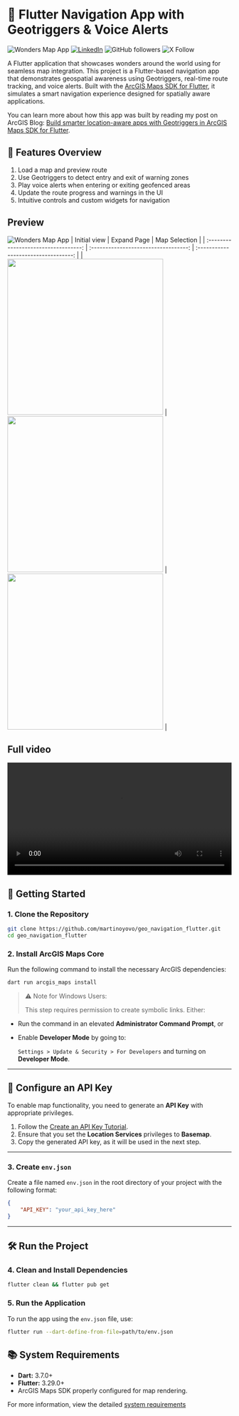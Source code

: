 # 🧭 Flutter Navigation App with Geotriggers & Voice Alerts
![Wonders Map App](https://img.shields.io/badge/platform-Flutter-blue) [![LinkedIn](https://img.shields.io/badge/LinkedIn-Connect-blue)](https://www.linkedin.com/in/martino-yovo/) ![GitHub followers](https://img.shields.io/github/followers/martinoyovo) ![X Follow](https://img.shields.io/twitter/follow/martinoyovo.svg?style=social)

A Flutter application that showcases wonders around the world using  for seamless map integration.
This project is a Flutter-based navigation app that demonstrates geospatial awareness using Geotriggers, real-time route tracking, and voice alerts. Built with the [ArcGIS Maps SDK for Flutter](https://pub.dev/packages/arcgis_maps), it simulates a smart navigation experience designed for spatially aware applications.

You can learn more about how this app was built by reading my post on ArcGIS Blog: [Build smarter location-aware apps with Geotriggers in ArcGIS Maps SDK for Flutter](https://www.esri.com/arcgis-blog/).

## 📱 Features Overview
1. Load a map and preview route
2. Use Geotriggers to detect entry and exit of warning zones
3. Play voice alerts when entering or exiting geofenced areas
4. Update the route progress and warnings in the UI
5. Intuitive controls and custom widgets for navigation

## Preview
![Wonders Map App](screenshots/demo.gif)
|              Initial view             |             Expand Page           |             Map Selection           |
| :----------------------------------: | :----------------------------------: | :----------------------------------: |
| <img src="https://raw.githubusercontent.com/martinoyovo/geo_navigation_flutter/refs/heads/main/screens_and_demos/1.png" width="350"> | <img src="https://raw.githubusercontent.com/martinoyovo/geo_navigation_flutter/refs/heads/main/screens_and_demos/2.png" width="350"> | <img src="https://raw.githubusercontent.com/martinoyovo/geo_navigation_flutter/refs/heads/main/screens_and_demos/3.png" width="350"> |

## Full video
<video src="demo.mp4" controls width="100%"></video>

## 🚀 Getting Started

### 1. Clone the Repository

```bash
git clone https://github.com/martinoyovo/geo_navigation_flutter.git
cd geo_navigation_flutter
```

### 2. Install ArcGIS Maps Core

Run the following command to install the necessary ArcGIS dependencies:

```bash
dart run arcgis_maps install
```

> ⚠️ Note for Windows Users:
> 
> 
> This step requires permission to create symbolic links. Either:
> 
- Run the command in an elevated **Administrator Command Prompt**, or
- Enable **Developer Mode** by going to:
    
    `Settings > Update & Security > For Developers` and turning on **Developer Mode**.
    

---

## 🔑 Configure an API Key

To enable map functionality, you need to generate an **API Key** with appropriate privileges.

1. Follow the [Create an API Key Tutorial](https://developers.arcgis.com/documentation/mapping-apis-and-services/security/api-keys/).
2. Ensure that you set the **Location Services** privileges to **Basemap**.
3. Copy the generated API key, as it will be used in the next step.

---

### 3. Create `env.json`

Create a file named `env.json` in the root directory of your project with the following format:

```json
{
    "API_KEY": "your_api_key_here"
}
```

---

## 🛠️ Run the Project

### 4. Clean and Install Dependencies

```bash
flutter clean && flutter pub get
```

### 5. Run the Application

To run the app using the `env.json` file, use:

```bash
flutter run --dart-define-from-file=path/to/env.json
```

## 📚 System Requirements

- **Dart:** 3.7.0+
- **Flutter:** 3.29.0+
- ArcGIS Maps SDK properly configured for map rendering. 

For more information, view the detailed [system requirements](https://developers.arcgis.com/flutter/system-requirements/system-requirements-for-200-7/)
